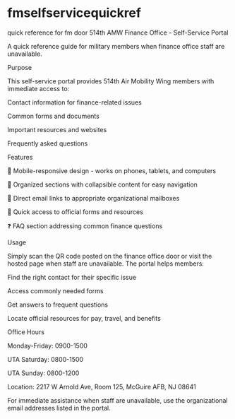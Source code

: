 # fmselfservicequickref
quick reference for fm door 
514th AMW Finance Office - Self-Service Portal

A quick reference guide for military members when finance office staff are unavailable.

Purpose

This self-service portal provides 514th Air Mobility Wing members with immediate access to:

Contact information for finance-related issues

Common forms and documents

Important resources and websites

Frequently asked questions

Features

📱 Mobile-responsive design - works on phones, tablets, and computers

📂 Organized sections with collapsible content for easy navigation

📧 Direct email links to appropriate organizational mailboxes

🔗 Quick access to official forms and resources

❓ FAQ section addressing common finance questions

Usage

Simply scan the QR code posted on the finance office door or visit the hosted page when staff are unavailable. The portal helps members:

Find the right contact for their specific issue

Access commonly needed forms

Get answers to frequent questions

Locate official resources for pay, travel, and benefits

Office Hours

Monday-Friday: 0900-1500

UTA Saturday: 0800-1500

UTA Sunday: 0800-1200

Location: 2217 W Arnold Ave, Room 125, McGuire AFB, NJ 08641

For immediate assistance when staff are unavailable, use the organizational email addresses listed in the portal.
